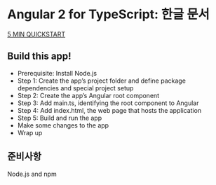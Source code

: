 # Angular 2 for TypeScript: 한글 문서

[5 MIN QUICKSTART](https://angular.io/docs/ts/latest/quickstart.html)


## Build this app!
- Prerequisite: Install Node.js
- Step 1: Create the app’s project folder and define package dependencies and special project setup
- Step 2: Create the app’s Angular root component
- Step 3: Add main.ts, identifying the root component to Angular
- Step 4: Add index.html, the web page that hosts the application
- Step 5: Build and run the app
- Make some changes to the app
- Wrap up

## 준비사항
Node.js and npm
